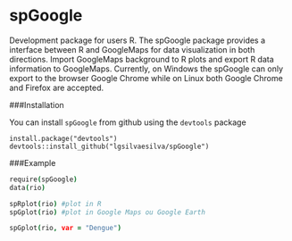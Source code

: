 spGoogle
========

Development package for users R.
The spGoogle package provides a interface between R and GoogleMaps for data visualization in both directions. Import GoogleMaps background to R plots and export R data information to GoogleMaps. Currently, on Windows the spGoogle can only export to the browser Google Chrome while on Linux both Google Chrome and Firefox are accepted.

###Installation

You can install ``spGoogle`` from github using the ``devtools`` package

```
install.package("devtools")
devtools::install_github("lgsilvaesilva/spGoogle")
````

###Example

```coffee
require(spGoogle)
data(rio)

spRplot(rio) #plot in R
spGplot(rio) #plot in Google Maps ou Google Earth

spGplot(rio, var = "Dengue")
```
